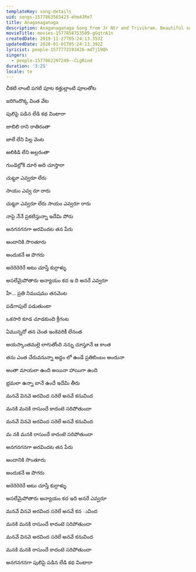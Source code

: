 ```yaml
---
templateKey: song-details
uid: songs-1577863565423-ehm4JRe7
title: Anaganaganaga
description: Anaganaganaga Song from Jr Ntr and Trivikram. Beautiful song
movieTitle: movies-1577858753509-gGqtrA1n
createdDate: 2019-11-27T05:24:13.353Z
updatedDate: 2020-01-01T05:24:13.392Z
lyricist: people-1577772193426-mdTj19Qh
singers:
  - people-1577862297249--CLgRind
duration: '3:25'
locale: te
---
```

చీకటి లాంటి పగటి పూట కత్తుల్లాంటి పూలతోట

జరిగిందొక్క వింత వేట

పులిపై పడిన లేడి కథ వింటారా

జాబిలి రాని రాతిరంతా

జాలే లేని పిల్ల వెంట

అలికిడి లేని అల్లరంతా

గుండెల్లోకి దూరి అది చూస్తారా

చుట్టూ ఎవ్వరూ లేరు

సాయం ఎవ్వ రూ రారు

చుట్టూ ఎవ్వరూ లేరు సాయం ఎవ్వరూ రారు

నాపై నేనే ప్రకటిస్తున్నా ఇదేమి పోరు

అనగనగనగా అరవిందట తన పేరు

అందానికి సొoతూరు

అందుకనే ఆ పొగరు

అరెరెరెరెరే అటు చూస్తే కుర్రాళ్ళు

అసలేమైపోతారు అన్యాయం కద ఇ ది అనరే ఎవ్వరూ

హే... ప్రతి నిముషము తనవెంట

పడిగాపులే పడుతుంటా

ఒకసారి కూడ చూడకుంది క్రీగంట

ఏమున్నదో తన చెంత ఇంకెవరికీ లేనంత

అయస్కాంతమల్లె లాగుతోంది నన్ను చూస్తూనే ఆ కాంత

తను ఎంత చేరువనున్నా అద్దం లో ఉండే ప్రతిబింబం అందునా

అంతా మాయలా ఉంది అయినా హాయిగా ఉంది

భ్రమలా ఉన్నా బానే ఉందే ఇదేమి తీరు

మనవే వినవె అరవింద సరెలే అనవే కనువింద

మనకి మనకి రాసుందే కాదంటె సరిపోతుందా

మనవే వినవె అరవింద సరెలే అనవే కనువింద

మ నకి మనకి రాసుందే కాదంటె సరిపోతుందా

అనగనగనగా అరవిందట తన పేరు

అందానికి సొంతూరు

అందుకనే ఆ పొగరు

అరెరెరెరెరే అటు చూస్తే కుర్రాళ్ళు

అసలేమైపోతారు అన్యాయం కద ఇది అనరే ఎవ్వరూ

మనవే వినవె అరవింద సరెలే అనవే కన ువింద

మనకి మనకి రాసుందే కాదంటె సరిపోతుందా

మనవే వినవె అరవింద సరెలే అనవే కనువింద

మనకి మనకి రాసుందే కాదంటె సరిపోతుందా

అనగనగనగా పులిపై పడిన లేడి కథ వింటారా